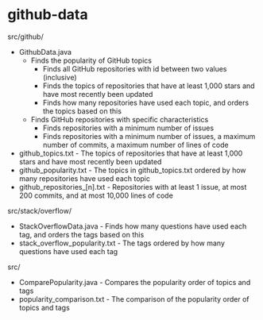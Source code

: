 # github-data

src/github/

* GithubData.java
  * Finds the popularity of GitHub topics
    * Finds all GitHub repositories with id between two values (inclusive)
    * Finds the topics of repositories that have at least 1,000 stars and have most recently been updated
    * Finds how many repositories have used each topic, and orders the topics based on this
  * Finds GitHub repositories with specific characteristics
    * Finds repositories with a minimum number of issues
    * Finds repositories with a minimum number of issues, a maximum number of commits, a maximum number of lines of code
* github\_topics.txt - The topics of repositories that have at least 1,000 stars and have most recently been updated
* github\_popularity.txt - The topics in github\_topics.txt ordered by how many repositories have used each topic
* github\_repositories\_[n].txt - Repositories with at least 1 issue, at most 200 commits, and at most 10,000 lines of code

src/stack/overflow/

* StackOverflowData.java - Finds how many questions have used each tag, and orders the tags based on this
* stack\_overflow\_popularity.txt - The tags ordered by how many questions have used each tag

src/

* ComparePopularity.java - Compares the popularity order of topics and tags
* popularity\_comparison.txt - The comparison of the popularity order of topics and tags